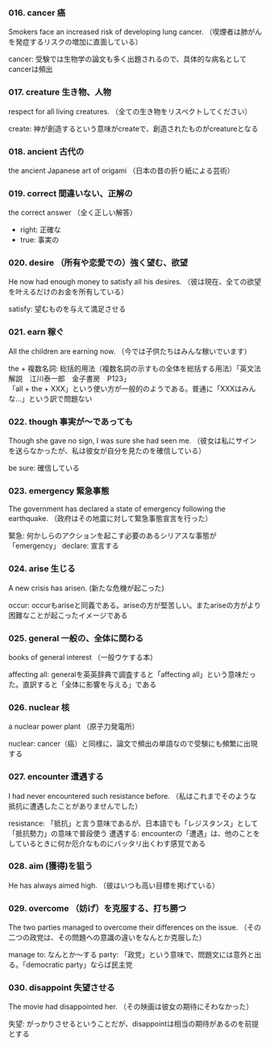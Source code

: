 ### 016. cancer 癌
Smokers face an increased risk of developing lung cancer.
（喫煙者は肺がんを発症するリスクの増加に直面している）

cancer: 受験では生物学の論文も多く出題されるので、具体的な病名としてcancerは頻出

### 017. creature 生き物、人物
respect for all living creatures.
（全ての生き物をリスペクトしてください）

create: 神が創造するという意味がcreateで、創造されたものがcreatureとなる

### 018. ancient 古代の
the ancient Japanese art of origami
（日本の昔の折り紙による芸術）

### 019. correct 間違いない、正解の
the correct answer
（全く正しい解答）

- right: 正確な
- true: 事実の

### 020. desire （所有や恋愛での）強く望む、欲望
He now had enough money to satisfy all his desires.
（彼は現在、全ての欲望を叶えるだけのお金を所有している）

satisfy: 望むものを与えて満足させる

### 021. earn 稼ぐ
All the children are earning now.
（今では子供たちはみんな稼いでいます）

the + 複数名詞: 総括的用法（複数名詞の示すもの全体を総括する用法）「英文法解説　江川泰一郎　金子書房　P123」  
「all + the + XXX」という使い方が一般的のようである。普通に「XXXはみんな...」という訳で問題ない

### 022. though 事実が〜であっても
Though she gave no sign, I was sure she had seen me.
（彼女は私にサインを送らなかったが、私は彼女が自分を見たのを確信している）

be sure: 確信している

### 023. emergency 緊急事態
The government has declared a state of emergency following the earthquake.
（政府はその地震に対して緊急事態宣言を行った）

緊急: 何かしらのアクションを起こす必要のあるシリアスな事態が「emergency」 
declare: 宣言する

### 024. arise 生じる
A new crisis has arisen.
(新たな危機が起こった)

occur: occurもariseと同義である。ariseの方が堅苦しい。またariseの方がより困難なことが起こったイメージである

### 025. general 一般の、全体に関わる
books of general interest
（一般ウケする本）

affecting all: generalを英英辞典で調査すると「affecting all」という意味だった。直訳すると「全体に影響を与える」である

### 026. nuclear 核
a nuclear power plant
（原子力発電所）

nuclear: cancer（癌）と同様に、論文で頻出の単語なので受験にも頻繁に出現する

### 027. encounter 遭遇する
I had never encountered such resistance before.
（私はこれまでそのような抵抗に遭遇したことがありませんでした）

resistance: 「抵抗」と言う意味であるが、日本語でも「レジスタンス」として「抵抗勢力」の意味で普段使う
遭遇する: encounterの「遭遇」は、他のことをしているときに何か厄介なものにバッタリ出くわす感覚である

### 028. aim (獲得)を狙う
He has always aimed high.
（彼はいつも高い目標を掲げている）

### 029. overcome （妨げ）を克服する、打ち勝つ
The two parties managed to overcome their differences on the issue.
（その二つの政党は、その問題への意識の違いをなんとか克服した）

manage to: なんとか〜する
party: 「政党」という意味で、問題文には意外と出る。「democratic party」ならば民主党

### 030. disappoint 失望させる
The movie had disappointed her.
（その映画は彼女の期待にそわなかった）

失望: がっかりさせるということだが、disappointは相当の期待があるのを前提とする